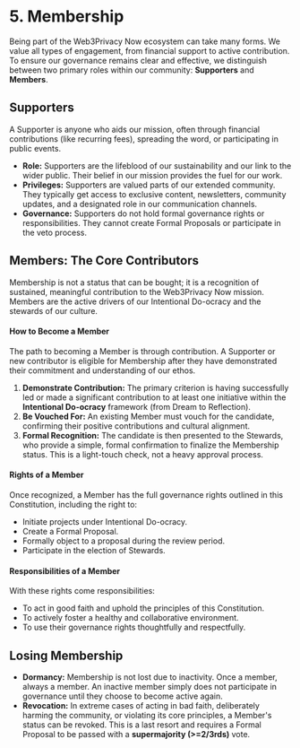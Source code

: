 # 5. Membership

Being part of the Web3Privacy Now ecosystem can take many forms. We value all types of engagement, from financial support to active contribution. To ensure our governance remains clear and effective, we distinguish between two primary roles within our community: **Supporters** and **Members**.

## Supporters

A Supporter is anyone who aids our mission, often through financial contributions (like recurring fees), spreading the word, or participating in public events.

* **Role:** Supporters are the lifeblood of our sustainability and our link to the wider public. Their belief in our mission provides the fuel for our work.
* **Privileges:** Supporters are valued parts of our extended community. They typically get access to exclusive content, newsletters, community updates, and a designated role in our communication channels.
* **Governance:** Supporters do not hold formal governance rights or responsibilities. They cannot create Formal Proposals or participate in the veto process.

## Members: The Core Contributors

Membership is not a status that can be bought; it is a recognition of sustained, meaningful contribution to the Web3Privacy Now mission. Members are the active drivers of our Intentional Do-ocracy and the stewards of our culture.

#### How to Become a Member

The path to becoming a Member is through contribution. A Supporter or new contributor is eligible for Membership after they have demonstrated their commitment and understanding of our ethos.

1. **Demonstrate Contribution:** The primary criterion is having successfully led or made a significant contribution to at least one initiative within the **Intentional Do-ocracy** framework (from Dream to Reflection).
2. **Be Vouched For:** An existing Member must vouch for the candidate, confirming their positive contributions and cultural alignment.
3. **Formal Recognition:** The candidate is then presented to the Stewards, who provide a simple, formal confirmation to finalize the Membership status. This is a light-touch check, not a heavy approval process.

#### Rights of a Member

Once recognized, a Member has the full governance rights outlined in this Constitution, including the right to:

* Initiate projects under Intentional Do-ocracy.
* Create a Formal Proposal.
* Formally object to a proposal during the review period.
* Participate in the election of Stewards.

#### Responsibilities of a Member

With these rights come responsibilities:

* To act in good faith and uphold the principles of this Constitution.
* To actively foster a healthy and collaborative environment.
* To use their governance rights thoughtfully and respectfully.

## Losing Membership

* **Dormancy:** Membership is not lost due to inactivity. Once a member, always a member. An inactive member simply does not participate in governance until they choose to become active again.
* **Revocation:** In extreme cases of acting in bad faith, deliberately harming the community, or violating its core principles, a Member's status can be revoked. This is a last resort and requires a Formal Proposal to be passed with a **supermajority (>=2/3rds)** vote.